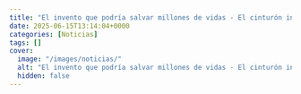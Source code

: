 ```yaml
---
title: "El invento que podría salvar millones de vidas - El cinturón inteligente que cambiará la historia del automóvil"
date: 2025-06-15T13:14:04+0000
categories: [Noticias]
tags: []
cover:
  image: "/images/noticias/"
  alt: "El invento que podría salvar millones de vidas - El cinturón inteligente que cambiará la historia del automóvil"
  hidden: false
---
```



